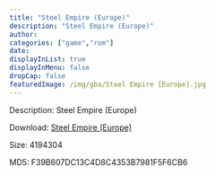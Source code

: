 ```yaml
---
title: "Steel Empire (Europe)"
description: "Steel Empire (Europe)"
author: 
categories: ["game","rom"]
date: 
displayInList: true
displayInMenu: false
dropCap: false
featuredImage: /img/gba/Steel Empire [Europe].jpg
---
```


Description: Steel Empire (Europe)

Download: <a style="text-decoration:underline;" href="https://mega.nz/#!GSRGmCyJ!u1BSPW2C2bG8_M_KqOkp_PlbAm3bwa-4dfy6StefHF8" target = "_blank" rel = "nofollow" > Steel Empire (Europe)</a>

Size: 4194304

MD5: F39B607DC13C4D8C4353B7981F5F6CB6

